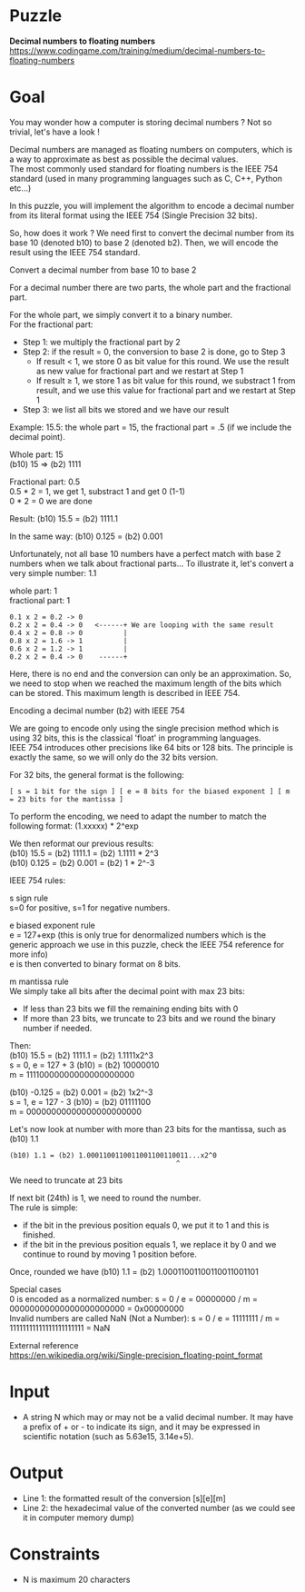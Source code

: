 # Puzzle
**Decimal numbers to floating numbers** https://www.codingame.com/training/medium/decimal-numbers-to-floating-numbers

# Goal
You may wonder how a computer is storing decimal numbers ? Not so trivial, let's have a look !

Decimal numbers are managed as floating numbers on computers, which is a way to approximate as best as possible the decimal values.   
The most commonly used standard for floating numbers is the IEEE 754 standard (used in many programming languages such as C, C++, Python etc...)  

In this puzzle, you will implement the algorithm to encode a decimal number from its literal format using the IEEE 754 (Single Precision 32 bits).

So, how does it work ? We need first to convert the decimal number from its base 10 (denoted b10) to base 2 (denoted b2). Then, we will encode the result using the IEEE 754 standard.

Convert a decimal number from base 10 to base 2

For a decimal number there are two parts, the whole part and the fractional part.

For the whole part, we simply convert it to a binary number.  
For the fractional part:  
* Step 1: we multiply the fractional part by 2
* Step 2: if the result = 0, the conversion to base 2 is done, go to Step 3
    * If result < 1, we store 0 as bit value for this round. We use the result as new value for fractional part and we restart at Step 1
    * If result ≥ 1, we store 1 as bit value for this round, we substract 1 from result, and we use this value for fractional part and we restart at Step 1
* Step 3: we list all bits we stored and we have our result

Example: 15.5: the whole part = 15, the fractional part = .5 (if we include the decimal point).

Whole part: 15  
(b10) 15 => (b2) 1111

Fractional part: 0.5  
0.5 * 2 = 1, we get 1, substract 1 and get 0 (1-1)  
0 * 2 = 0 we are done  

Result: (b10) 15.5 = (b2) 1111.1

In the same way: (b10) 0.125 = (b2) 0.001

Unfortunately, not all base 10 numbers have a perfect match with base 2 numbers when we talk about fractional parts... To illustrate it, let's convert a very simple number: 1.1

whole part: 1  
fractional part: 1  
```
0.1 x 2 = 0.2 -> 0
0.2 x 2 = 0.4 -> 0   <------+ We are looping with the same result
0.4 x 2 = 0.8 -> 0          |
0.8 x 2 = 1.6 -> 1          |
0.6 x 2 = 1.2 -> 1          |
0.2 x 2 = 0.4 -> 0    ------+
```

Here, there is no end and the conversion can only be an approximation. So, we need to stop when we reached the maximum length of the bits which can be stored. This maximum length is described in IEEE 754.

Encoding a decimal number (b2) with IEEE 754

We are going to encode only using the single precision method which is using 32 bits, this is the classical 'float' in programming languages.   
IEEE 754 introduces other precisions like 64 bits or 128 bits. The principle is exactly the same, so we will only do the 32 bits version.

For 32 bits, the general format is the following:
```
[ s = 1 bit for the sign ] [ e = 8 bits for the biased exponent ] [ m = 23 bits for the mantissa ]
```
To perform the encoding, we need to adapt the number to match the following format: (1.xxxxx) * 2^exp

We then reformat our previous results:  
(b10) 15.5 = (b2) 1111.1 = (b2) 1.1111 * 2^3  
(b10) 0.125 = (b2) 0.001 = (b2) 1 * 2^-3  

IEEE 754 rules:

s sign rule  
s=0 for positive, s=1 for negative numbers.

e biased exponent rule  
e = 127+exp (this is only true for denormalized numbers which is the generic approach we use in this puzzle, check the IEEE 754 reference for more info)  
e is then converted to binary format on 8 bits.

m mantissa rule  
We simply take all bits after the decimal point with max 23 bits:  
- If less than 23 bits we fill the remaining ending bits with 0
- If more than 23 bits, we truncate to 23 bits and we round the binary number if needed.

Then:  
(b10) 15.5 = (b2) 1111.1 = (b2) 1.1111x2^3  
s = 0, e = 127 + 3 (b10) = (b2) 10000010  
m = 11110000000000000000000  

(b10) -0.125 = (b2) 0.001 = (b2) 1x2^-3  
s = 1, e = 127 - 3 (b10) = (b2) 01111100  
m = 00000000000000000000000  

Let's now look at number with more than 23 bits for the mantissa, such as (b10) 1.1
```
(b10) 1.1 = (b2) 1.0001100110011001100110011...x2^0
                                         ^
```
We need to truncate at 23 bits

If next bit (24th) is 1, we need to round the number.  
The rule is simple:  
- if the bit in the previous position equals 0, we put it to 1 and this is finished.
- if the bit in the previous position equals 1, we replace it by 0 and we continue to round by moving 1 position before.

Once, rounded we have (b10) 1.1 = (b2) 1.00011001100110011001101

Special cases  
0 is encoded as a normalized number: s = 0 / e = 00000000 / m = 00000000000000000000000 = 0x00000000  
Invalid numbers are called NaN (Not a Number): s = 0 / e = 11111111 / m = 11111111111111111111111 = NaN  

External reference  
https://en.wikipedia.org/wiki/Single-precision_floating-point_format

# Input
* A string N which may or may not be a valid decimal number. It may have a prefix of + or - to indicate its sign, and it may be expressed in scientific notation (such as 5.63e15, 3.14e+5).

# Output
* Line 1: the formatted result of the conversion [s][e][m]
* Line 2: the hexadecimal value of the converted number (as we could see it in computer memory dump)

# Constraints
* N is maximum 20 characters
